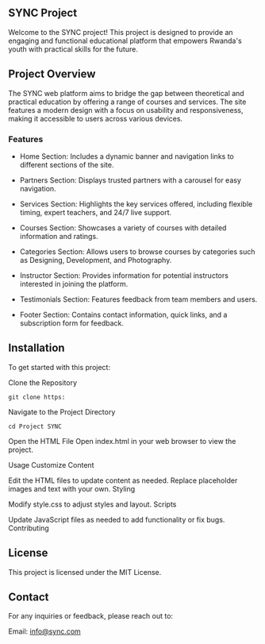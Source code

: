 ## SYNC Project
Welcome to the SYNC project! This project is designed to provide an engaging and functional educational platform that empowers Rwanda's youth with practical skills for the future.

## Project Overview
The SYNC web platform aims to bridge the gap between theoretical and practical education by offering a range of courses and services. The site features a modern design with a focus on usability and responsiveness, making it accessible to users across various devices.

### Features
- Home Section: Includes a dynamic banner and navigation links to different sections of the site.

-  Partners Section: Displays trusted partners with a carousel for easy navigation.

-  Services Section: Highlights the key services offered, including flexible timing, expert teachers, and 24/7 live support.

-  Courses Section: Showcases a variety of courses with detailed information and ratings.

- Categories Section: Allows users to browse courses by categories such as Designing, Development, and Photography.

- Instructor Section: Provides information for potential instructors interested in joining the platform.

-  Testimonials Section: Features feedback from team members and users.
-  Footer Section: Contains contact information, quick links, and a subscription form for feedback.

## Installation
To get started with this project:

Clone the Repository

``git clone https:``

Navigate to the Project Directory

``cd Project SYNC``

Open the HTML File
Open index.html in your web browser to view the project.

Usage
Customize Content

Edit the HTML files to update content as needed.
Replace placeholder images and text with your own.
Styling

Modify style.css to adjust styles and layout.
Scripts

Update JavaScript files as needed to add functionality or fix bugs.
Contributing

## License
This project is licensed under the MIT License.

## Contact
For any inquiries or feedback, please reach out to:

Email: info@sync.com
